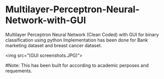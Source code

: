 # Multilayer-Perceptron-Neural-Network-with-GUI
Multilayer Perceptron Neural Network (Clean Coded) with GUI for binary classification using python
Implementation has been done for Bank marketing dataset and breast cancer dataset.

<img src=”(GUI screenshots.JPG)”>

#Note: This has been built for according to academic perposes and requements.
